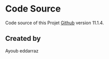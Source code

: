 # Code Source

Code source of this Projet [Github]() version 11.1.4.

## Created by

Ayoub eddarraz

